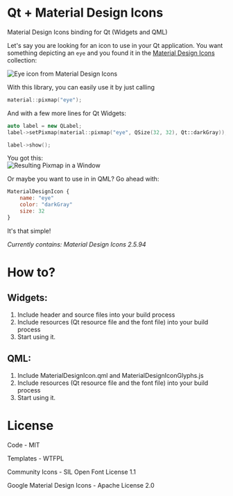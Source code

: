 # Qt + Material Design Icons
Material Design Icons binding for Qt (Widgets and QML)

Let's say you are looking for an icon to use in your Qt application. You want something depicting an `eye` and you found it in the  [Material Design Icons](http://materialdesignicons.com/) collection:

![Eye icon from Material Design Icons](https://i.imgur.com/5XqfpdV.png)

With this library, you can easily use it by just calling
```cpp
material::pixmap("eye");
```

And with a few more lines for Qt Widgets:
```cpp
auto label = new QLabel;
label->setPixmap(material::pixmap("eye", QSize(32, 32), Qt::darkGray));

label->show();
```

You got this:  
![Resulting Pixmap in a Window](https://i.imgur.com/hZ84uFS.png)

Or maybe you want to use in in QML? Go ahead with:

```qml
MaterialDesignIcon {
    name: "eye"
    color: "darkGray"
    size: 32
}
```

It's that simple!

_Currently contains: Material Design Icons 2.5.94_

# How to?

## Widgets:
1) Include header and source files into your build process
2) Include resources (Qt resource file and the font file) into your build process
3) Start using it.

## QML:
1) Include MaterialDesignIcon.qml and MaterialDesignIconGlyphs.js
2) Include resources (Qt resource file and the font file) into your build process
3) Start using it.

# License
Code - MIT 

Templates - WTFPL

Community Icons - SIL Open Font License 1.1

Google Material Design Icons - Apache License 2.0

